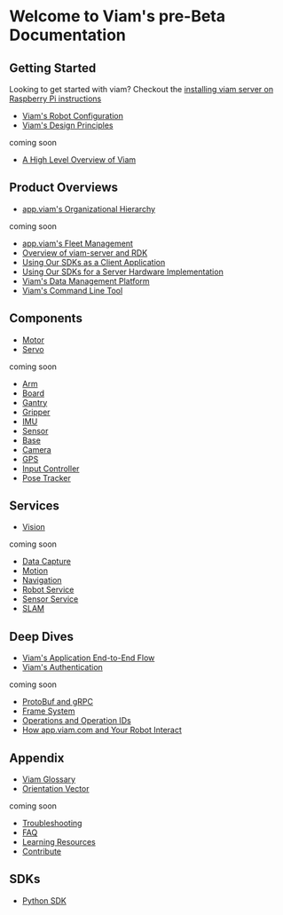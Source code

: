 # Welcome to Viam's pre-Beta Documentation

## Getting Started
Looking to get started with viam? Checkout the [installing viam server on Raspberry Pi instructions](getting-started/installation.md)

- [Viam's Robot Configuration](getting-started/robot-config.md)
- [Viam's Design Principles](design-principles.md)

coming soon

- [A High Level Overview of Viam](getting-started/high-level-overview.md)

## Product Overviews
- [app.viam's Organizational Hierarchy](product-overviews/organization-management.md)

coming soon

- [app.viam's Fleet Management](product-overviews/fleet-management.md)
- [Overview of viam-server and RDK](product-overviews/RDK.md)
- [Using Our SDKs as a Client Application](product-overviews/SDK-as-client.md)
- [Using Our SDKs for a Server Hardware Implementation](product-overviews/SDK-as-server.md)
- [Viam's Data Management Platform](product-overviews/data-management.md)
- [Viam's Command Line Tool](product-overviews/CLI.md)

## Components
- [Motor](components/motor.md)
- [Servo](components/servo.md)

coming soon

- [Arm](components/arm.md)
- [Board](components/board.md)
- [Gantry](components/gantry.md)
- [Gripper](components/gripper.md)
- [IMU](components/imu.md)
- [Sensor](components/sensor.md)
- [Base](components/base.md)
- [Camera](components/camera.md)
- [GPS](components/gps.md)
- [Input Controller](components/input-controller.md)
- [Pose Tracker](components/pose-tracker.md)

## Services
- [Vision](services/vision.md)

coming soon

- [Data Capture](services/data-capture.md)
- [Motion](services/motion.md)
- [Navigation](services/navigation.md)
- [Robot Service](services/robot-service.md)
- [Sensor Service](services/sensor.md)
- [SLAM](services/slam.md)

## Deep Dives
- [Viam's Application End-to-End Flow](deeper-dive/robot-to-robot-comms.md)
- [Viam's Authentication](deeper-dive/security.md)

coming soon

- [ProtoBuf and gRPC](deeper-dive/architecture-and-protobuf.md)
- [Frame System](deeper-dive/frame-system.md)
- [Operations and Operation IDs](deeper-dive/operations.md)
- [How app.viam.com and Your Robot Interact](deeper-dive/robot-to-cloud-comms.md)

## Appendix
- [Viam Glossary](appendix/glossary.md)
- [Orientation Vector](appendix/orientation-vector.md)

coming soon

- [Troubleshooting](appendix/troubleshooting.md)
- [FAQ](appendix/faq.md)
- [Learning Resources](appendix/learning-resources.md)
- [Contribute](appendix/contribute.md)

## SDKs
- [Python SDK](https://python.viam.dev/)
